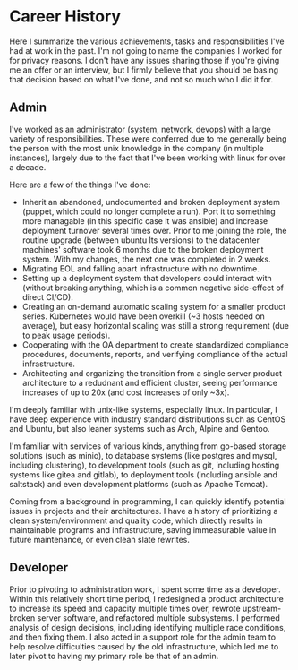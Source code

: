 # Career History

Here I summarize the various achievements, tasks and responsibilities I've had at work in the past.
I'm not going to name the companies I worked for for privacy reasons.
I don't have any issues sharing those if you're giving me an offer or an interview, but I firmly believe that you should be basing that decision based on what I've done, and not so much who I did it for.

## Admin

I've worked as an administrator (system, network, devops) with a large variety of responsibilities.
These were conferred due to me generally being the person with the most unix knowledge in the company (in multiple instances), largely due to the fact that I've been working with linux for over a decade.

Here are a few of the things I've done:
* Inherit an abandoned, undocumented and broken deployment system (puppet, which could no longer complete a run).
  Port it to something more managable (in this specific case it was ansible) and increase deployment turnover several times over.
  Prior to me joining the role, the routine upgrade (between ubuntu lts versions) to the datacenter machines' software took 6 months due to the broken deployment system.
  With my changes, the next one was completed in 2 weeks.
* Migrating EOL and falling apart infrastructure with no downtime.
* Setting up a deployment system that developers could interact with (without breaking anything, which is a common negative side-effect of direct CI/CD).
* Creating an on-demand automatic scaling system for a smaller product series.
  Kubernetes would have been overkill (~3 hosts needed on average), but easy horizontal scaling was still a strong requirement (due to peak usage periods).
* Cooperating with the QA department to create standardized compliance procedures, documents, reports, and verifying compliance of the actual infrastructure.
* Architecting and organizing the transition from a single server product architecture to a redudnant and efficient cluster, seeing performance increases of up to 20x (and cost increases of only ~3x).

I'm deeply familiar with unix-like systems, especially linux.
In particular, I have deep experience with industry standard distributions such as CentOS and Ubuntu, but also leaner systems such as Arch, Alpine and Gentoo.

I'm familiar with services of various kinds, anything from go-based storage solutions (such as minio), to database systems (like postgres and mysql, including clustering), to development tools (such as git, including hosting systems like gitea and gitlab), to deployment tools (including ansible and saltstack) and even development platforms (such as Apache Tomcat).

Coming from a background in programming, I can quickly identify potential issues in projects and their architectures. I have a history of prioritizing a clean system/environment and quality code, which directly results in maintainable programs and infrastructure, saving immeasurable value in future maintenance, or even clean slate rewrites.

## Developer

Prior to pivoting to administration work, I spent some time as a developer.
Within this relatively short time period, I redesigned a product architecture to increase its speed and capacity multiple times over, rewrote upstream-broken server software, and refactored multiple subsystems.
I performed analysis of design decisions, including identifying multiple race conditions, and then fixing them.
I also acted in a support role for the admin team to help resolve difficulties caused by the old infrastructure, which led me to later pivot to having my primary role be that of an admin.
